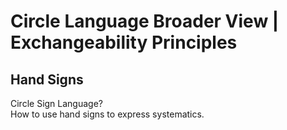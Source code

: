 ﻿Circle Language Broader View | Exchangeability Principles
=========================================================

Hand Signs
----------

Circle Sign Language?  
How to use hand signs to express systematics.